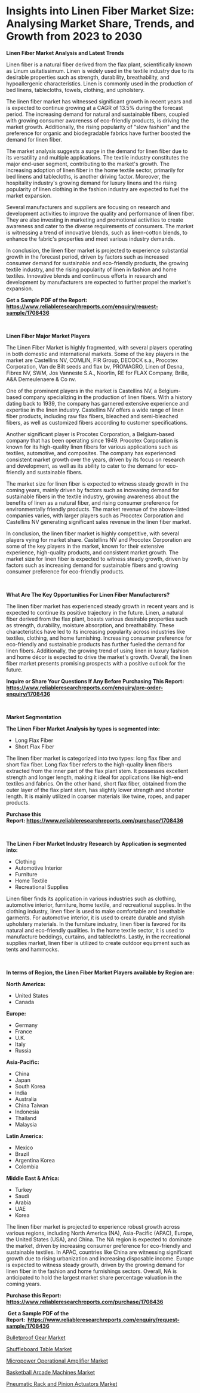 <p><h1>Insights into Linen Fiber Market Size: Analysing Market Share, Trends, and Growth from 2023 to 2030</h1></p><p><strong>Linen Fiber Market Analysis and Latest Trends</strong></p>
<p><p>Linen fiber is a natural fiber derived from the flax plant, scientifically known as Linum usitatissimum. Linen is widely used in the textile industry due to its desirable properties such as strength, durability, breathability, and hypoallergenic characteristics. Linen is commonly used in the production of bed linens, tablecloths, towels, clothing, and upholstery.</p><p>The linen fiber market has witnessed significant growth in recent years and is expected to continue growing at a CAGR of 13.5% during the forecast period. The increasing demand for natural and sustainable fibers, coupled with growing consumer awareness of eco-friendly products, is driving the market growth. Additionally, the rising popularity of "slow fashion" and the preference for organic and biodegradable fabrics have further boosted the demand for linen fiber.</p><p>The market analysis suggests a surge in the demand for linen fiber due to its versatility and multiple applications. The textile industry constitutes the major end-user segment, contributing to the market's growth. The increasing adoption of linen fiber in the home textile sector, primarily for bed linens and tablecloths, is another driving factor. Moreover, the hospitality industry's growing demand for luxury linens and the rising popularity of linen clothing in the fashion industry are expected to fuel the market expansion.</p><p>Several manufacturers and suppliers are focusing on research and development activities to improve the quality and performance of linen fiber. They are also investing in marketing and promotional activities to create awareness and cater to the diverse requirements of consumers. The market is witnessing a trend of innovative blends, such as linen-cotton blends, to enhance the fabric's properties and meet various industry demands.</p><p>In conclusion, the linen fiber market is projected to experience substantial growth in the forecast period, driven by factors such as increased consumer demand for sustainable and eco-friendly products, the growing textile industry, and the rising popularity of linen in fashion and home textiles. Innovative blends and continuous efforts in research and development by manufacturers are expected to further propel the market's expansion.</p></p>
<p><strong>Get a Sample PDF of the Report:&nbsp; <a href="https://www.reliableresearchreports.com/enquiry/request-sample/1708436">https://www.reliableresearchreports.com/enquiry/request-sample/1708436</a></strong></p>
<p>&nbsp;</p>
<p><strong>Linen Fiber Major Market Players</strong></p>
<p><p>The Linen Fiber Market is highly fragmented, with several players operating in both domestic and international markets. Some of the key players in the market are Castellins NV, COMLIN, FIR Group, DECOCK s.a., Procotex Corporation, Van de Bilt seeds and flax bv, PROMAGRO, Linen of Desna, Fibrex NV, SWM, Jos Vanneste S.A., Noorlin, RE for FLAX Company, Brille, A&A Demeulenaere & Co nv.</p><p>One of the prominent players in the market is Castellins NV, a Belgium-based company specializing in the production of linen fibers. With a history dating back to 1939, the company has garnered extensive experience and expertise in the linen industry. Castellins NV offers a wide range of linen fiber products, including raw flax fibers, bleached and semi-bleached fibers, as well as customized fibers according to customer specifications.</p><p>Another significant player is Procotex Corporation, a Belgium-based company that has been operating since 1949. Procotex Corporation is known for its high-quality linen fibers for various applications such as textiles, automotive, and composites. The company has experienced consistent market growth over the years, driven by its focus on research and development, as well as its ability to cater to the demand for eco-friendly and sustainable fibers.</p><p>The market size for linen fiber is expected to witness steady growth in the coming years, mainly driven by factors such as increasing demand for sustainable fibers in the textile industry, growing awareness about the benefits of linen as a natural fiber, and rising consumer preference for environmentally friendly products. The market revenue of the above-listed companies varies, with larger players such as Procotex Corporation and Castellins NV generating significant sales revenue in the linen fiber market.</p><p>In conclusion, the linen fiber market is highly competitive, with several players vying for market share. Castellins NV and Procotex Corporation are some of the key players in the market, known for their extensive experience, high-quality products, and consistent market growth. The market size for linen fiber is expected to witness steady growth, driven by factors such as increasing demand for sustainable fibers and growing consumer preference for eco-friendly products.</p></p>
<p>&nbsp;</p>
<p><strong>What Are The Key Opportunities For Linen Fiber Manufacturers?</strong></p>
<p><p>The linen fiber market has experienced steady growth in recent years and is expected to continue its positive trajectory in the future. Linen, a natural fiber derived from the flax plant, boasts various desirable properties such as strength, durability, moisture absorption, and breathability. These characteristics have led to its increasing popularity across industries like textiles, clothing, and home furnishing. Increasing consumer preference for eco-friendly and sustainable products has further fueled the demand for linen fibers. Additionally, the growing trend of using linen in luxury fashion and home décor is expected to drive the market's growth. Overall, the linen fiber market presents promising prospects with a positive outlook for the future.</p></p>
<p><strong>Inquire or Share Your Questions If Any Before Purchasing This Report: <a href="https://www.reliableresearchreports.com/enquiry/pre-order-enquiry/1708436">https://www.reliableresearchreports.com/enquiry/pre-order-enquiry/1708436</a></strong></p>
<p>&nbsp;</p>
<p><strong>Market Segmentation</strong></p>
<p><strong>The Linen Fiber Market Analysis by types is segmented into:</strong></p>
<p><ul><li>Long Flax Fiber</li><li>Short Flax Fiber</li></ul></p>
<p><p>The linen fiber market is categorized into two types: long flax fiber and short flax fiber. Long flax fiber refers to the high-quality linen fibers extracted from the inner part of the flax plant stem. It possesses excellent strength and longer length, making it ideal for applications like high-end textiles and fabrics. On the other hand, short flax fiber, obtained from the outer layer of the flax plant stem, has slightly lower strength and shorter length. It is mainly utilized in coarser materials like twine, ropes, and paper products.</p></p>
<p><strong>Purchase this Report:&nbsp;<a href="https://www.reliableresearchreports.com/purchase/1708436">https://www.reliableresearchreports.com/purchase/1708436</a></strong></p>
<p>&nbsp;</p>
<p><strong>The Linen Fiber Market Industry Research by Application is segmented into:</strong></p>
<p><ul><li>Clothing</li><li>Automotive Interior</li><li>Furniture</li><li>Home Textile</li><li>Recreational Supplies</li></ul></p>
<p><p>Linen fiber finds its application in various industries such as clothing, automotive interior, furniture, home textile, and recreational supplies. In the clothing industry, linen fiber is used to make comfortable and breathable garments. For automotive interior, it is used to create durable and stylish upholstery materials. In the furniture industry, linen fiber is favored for its natural and eco-friendly qualities. In the home textile sector, it is used to manufacture beddings, curtains, and tablecloths. Lastly, in the recreational supplies market, linen fiber is utilized to create outdoor equipment such as tents and hammocks.</p></p>
<p>&nbsp;</p>
<p><strong>In terms of Region, the Linen Fiber Market Players available by Region are:</strong></p>
<p>
    <p> <strong> North America: </strong>
        <ul>
            <li>United States</li>
            <li>Canada</li>
        </ul>
        </p> 
    <p> <strong> Europe: </strong>
        <ul>
            <li>Germany</li>
            <li>France</li>
            <li>U.K.</li>
            <li>Italy</li>
            <li>Russia</li>
        </ul>
        </p> 
    <p> <strong> Asia-Pacific: </strong>
        <ul>
            <li>China</li>
            <li>Japan</li>
            <li>South Korea</li>
            <li>India</li>
            <li>Australia</li>
            <li>China Taiwan</li>
            <li>Indonesia</li>
            <li>Thailand</li>
            <li>Malaysia</li>
        </ul>
        </p> 
    <p> <strong> Latin America: </strong>
        <ul>
            <li>Mexico</li>
            <li>Brazil</li>
            <li>Argentina Korea</li>
            <li>Colombia</li>
        </ul>
        </p> 
    <p> <strong> Middle East & Africa: </strong>
        <ul>
            <li>Turkey</li>
            <li>Saudi</li>
            <li>Arabia</li>
            <li>UAE</li>
            <li>Korea</li>
        </ul>
    </p>
    </p>
<p><p>The linen fiber market is projected to experience robust growth across various regions, including North America (NA), Asia-Pacific (APAC), Europe, the United States (USA), and China. The NA region is expected to dominate the market, driven by increasing consumer preference for eco-friendly and sustainable textiles. In APAC, countries like China are witnessing significant growth due to rising urbanization and increasing disposable income. Europe is expected to witness steady growth, driven by the growing demand for linen fiber in the fashion and home furnishings sectors. Overall, NA is anticipated to hold the largest market share percentage valuation in the coming years.</p></p>
<p><strong>Purchase this Report: <a href="https://www.reliableresearchreports.com/purchase/1708436">https://www.reliableresearchreports.com/purchase/1708436</a></strong></p>
<p>&nbsp;<strong>Get a Sample PDF of the Report:&nbsp;&nbsp;<a href="https://www.reliableresearchreports.com/enquiry/request-sample/1708436">https://www.reliableresearchreports.com/enquiry/request-sample/1708436</a></strong></p>
<p><strong></strong></p>
<p><p><a href="https://medium.com/@wound.key.cure/bulletproof-gear-market-exploring-market-share-market-trends-and-future-growth-fbc85bbbe1bb">Bulletproof Gear Market</a></p><p><a href="https://medium.com/@cite.teach.super/shuffleboard-table-market-report-reveals-the-latest-trends-and-growth-opportunities-of-this-market-56737e27aa7b">Shuffleboard Table Market</a></p><p><a href="https://medium.com/@walterstanley64/micropower-operational-amplifier-market-comprehensive-assessment-by-type-application-and-484760d698f6">Micropower Operational Amplifier Market</a></p><p><a href="https://medium.com/@bulk.cream.roll/basketball-arcade-machines-market-trends-forecast-and-competitive-analysis-to-2030-fe44624184f5">Basketball Arcade Machines Market</a></p><p><a href="https://medium.com/@jackyhammes/pneumatic-rack-and-pinion-actuators-market-insight-market-trends-growth-forecasted-from-2023-to-3da71603eb2c">Pneumatic Rack and Pinion Actuators Market</a></p></p>